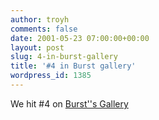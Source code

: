 ```yaml
---
author: troyh
comments: false
date: 2001-05-23 07:00:00+00:00
layout: post
slug: 4-in-burst-gallery
title: '#4 in Burst gallery'
wordpress_id: 1385
---
```


We hit #4 on [Burst''s Gallery](http://www.burstmedia.com/release/gallery/gallery.asp)

